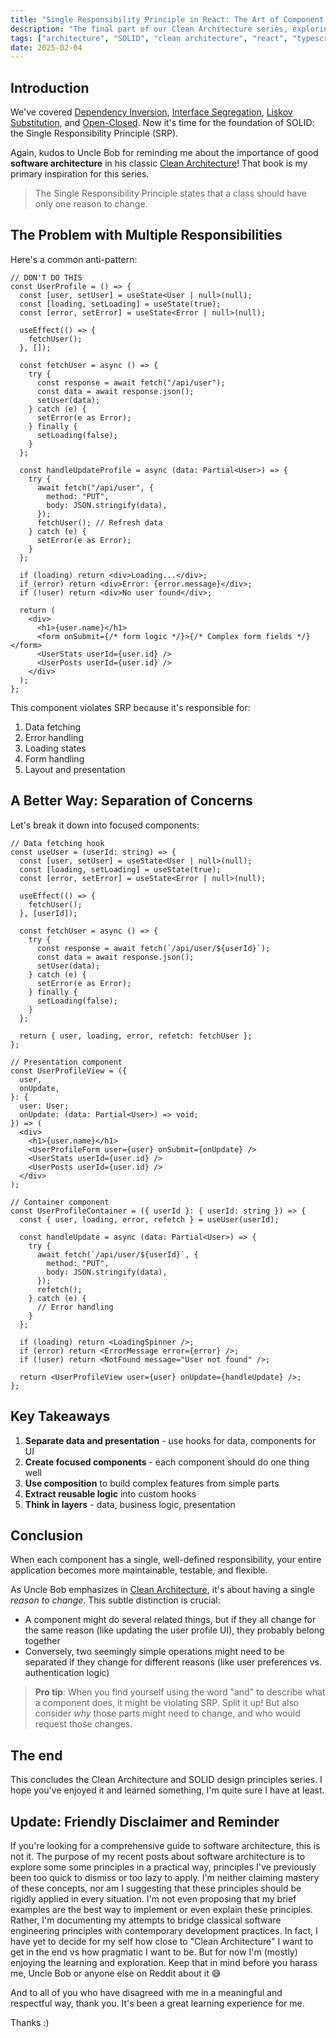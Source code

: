 ```yaml
---
title: "Single Responsibility Principle in React: The Art of Component Focus"
description: "The final part of our Clean Architecture series, exploring the 'S' in SOLID"
tags: ["architecture", "SOLID", "clean architecture", "react", "typescript"]
date: 2025-02-04
---
```


## Introduction

We've covered [Dependency Inversion](/posts/clean-architecture-and-plugins-in-go), [Interface Segregation](/posts/interface-segregation-in-practice), [Liskov Substitution](/posts/liskov-substitution-the-real-meaning-of-inheritance), and [Open-Closed](/posts/open-closed-principle-in-react). Now it's time for the foundation of SOLID: the Single Responsibility Principle (SRP).

Again, kudos to Uncle Bob for reminding me about the importance of good **software architecture** in his classic [Clean Architecture](https://amzn.to/4iAc8o1)! That book is my primary inspiration for this series.

> The Single Responsibility Principle states that a class should have only one reason to change.

## The Problem with Multiple Responsibilities

Here's a common anti-pattern:

```tsx
// DON'T DO THIS
const UserProfile = () => {
  const [user, setUser] = useState<User | null>(null);
  const [loading, setLoading] = useState(true);
  const [error, setError] = useState<Error | null>(null);

  useEffect(() => {
    fetchUser();
  }, []);

  const fetchUser = async () => {
    try {
      const response = await fetch("/api/user");
      const data = await response.json();
      setUser(data);
    } catch (e) {
      setError(e as Error);
    } finally {
      setLoading(false);
    }
  };

  const handleUpdateProfile = async (data: Partial<User>) => {
    try {
      await fetch("/api/user", {
        method: "PUT",
        body: JSON.stringify(data),
      });
      fetchUser(); // Refresh data
    } catch (e) {
      setError(e as Error);
    }
  };

  if (loading) return <div>Loading...</div>;
  if (error) return <div>Error: {error.message}</div>;
  if (!user) return <div>No user found</div>;

  return (
    <div>
      <h1>{user.name}</h1>
      <form onSubmit={/* form logic */}>{/* Complex form fields */}</form>
      <UserStats userId={user.id} />
      <UserPosts userId={user.id} />
    </div>
  );
};
```

This component violates SRP because it's responsible for:

1. Data fetching
2. Error handling
3. Loading states
4. Form handling
5. Layout and presentation

## A Better Way: Separation of Concerns

Let's break it down into focused components:

```tsx
// Data fetching hook
const useUser = (userId: string) => {
  const [user, setUser] = useState<User | null>(null);
  const [loading, setLoading] = useState(true);
  const [error, setError] = useState<Error | null>(null);

  useEffect(() => {
    fetchUser();
  }, [userId]);

  const fetchUser = async () => {
    try {
      const response = await fetch(`/api/user/${userId}`);
      const data = await response.json();
      setUser(data);
    } catch (e) {
      setError(e as Error);
    } finally {
      setLoading(false);
    }
  };

  return { user, loading, error, refetch: fetchUser };
};

// Presentation component
const UserProfileView = ({
  user,
  onUpdate,
}: {
  user: User;
  onUpdate: (data: Partial<User>) => void;
}) => (
  <div>
    <h1>{user.name}</h1>
    <UserProfileForm user={user} onSubmit={onUpdate} />
    <UserStats userId={user.id} />
    <UserPosts userId={user.id} />
  </div>
);

// Container component
const UserProfileContainer = ({ userId }: { userId: string }) => {
  const { user, loading, error, refetch } = useUser(userId);

  const handleUpdate = async (data: Partial<User>) => {
    try {
      await fetch(`/api/user/${userId}`, {
        method: "PUT",
        body: JSON.stringify(data),
      });
      refetch();
    } catch (e) {
      // Error handling
    }
  };

  if (loading) return <LoadingSpinner />;
  if (error) return <ErrorMessage error={error} />;
  if (!user) return <NotFound message="User not found" />;

  return <UserProfileView user={user} onUpdate={handleUpdate} />;
};
```

## Key Takeaways

1. **Separate data and presentation** - use hooks for data, components for UI
2. **Create focused components** - each component should do one thing well
3. **Use composition** to build complex features from simple parts
4. **Extract reusable logic** into custom hooks
5. **Think in layers** - data, business logic, presentation

## Conclusion

When each component has a single, well-defined responsibility, your entire application becomes more maintainable, testable, and flexible.

As Uncle Bob emphasizes in [Clean Architecture](https://amzn.to/4iAc8o1), it's about having a single _reason to change_. This subtle distinction is crucial:

- A component might do several related things, but if they all change for the same reason (like updating the user profile UI), they probably belong together
- Conversely, two seemingly simple operations might need to be separated if they change for different reasons (like user preferences vs. authentication logic)

> **Pro tip**: When you find yourself using the word "and" to describe what a component does, it might be violating SRP. Split it up! But also consider _why_ those parts might need to change, and who would request those changes.

## The end

This concludes the Clean Architecture and SOLID design principles series. I hope you've enjoyed it and learned something, I'm quite sure I have at least.

## Update: Friendly Disclaimer and Reminder

If you're looking for a comprehensive guide to software architecture, this is not it. The purpose of my recent posts about software architecture is to explore some some principles in a practical way, principles I've previously been too quick to dismiss or too lazy to apply. I'm neither claiming mastery of these concepts, nor am I suggesting that these principles should be rigidly applied in every situation. I'm not even proposing that my brief examples are the best way to implement or even explain these principles. Rather, I'm documenting my attempts to bridge classical software engineering principles with contemporary development practices. In fact, I have yet to decide for my self how close to "Clean Architecture" I want to get in the end vs how pragmatic I want to be. But for now I'm (mostly) enjoying the learning and exploration. Keep that in mind before you harass me, Uncle Bob or anyone else on Reddit about it 😅

And to all of you who have disagreed with me in a meaningful and respectful way, thank you. It's been a great learning experience for me.

Thanks :)
